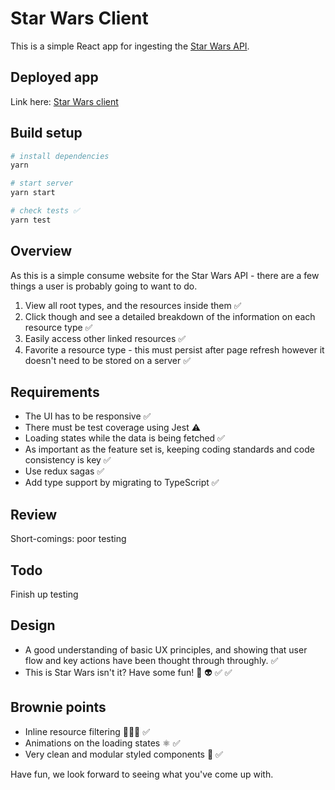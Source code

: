 # Star Wars Client

This is a simple React app for ingesting the
[Star Wars API](https://swapi.dev/).

## Deployed app

Link here: [Star Wars client](https://sw-client.vercel.app/)

## Build setup

```bash
# install dependencies
yarn

# start server
yarn start

# check tests ✅
yarn test
```

## Overview

As this is a simple consume website for the Star Wars API - there are a few
things a user is probably going to want to do.

1. View all root types, and the resources inside them ✅
2. Click though and see a detailed breakdown of the information on each resource
   type ✅
3. Easily access other linked resources ✅
4. Favorite a resource type - this must persist after page refresh however it
   doesn't need to be stored on a server ✅

## Requirements

- The UI has to be responsive ✅
- There must be test coverage using Jest ⚠️
- Loading states while the data is being fetched ✅
- As important as the feature set is, keeping coding standards and code
  consistency is key ✅
- Use redux sagas ✅
- Add type support by migrating to TypeScript ✅

## Review

Short-comings: poor testing

## Todo

Finish up testing

## Design

- A good understanding of basic UX principles, and showing that user flow and
  key actions have been thought through throughly. ✅
- This is Star Wars isn't it? Have some fun! 🚀 👽 ✅ ✅

## Brownie points

- Inline resource filtering 🕵🏻‍♀️ ✅
- Animations on the loading states ⚛️ ✅
- Very clean and modular styled components 🛀 ✅

Have fun, we look forward to seeing what you've come up with.

